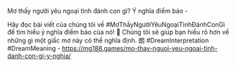 Mơ thấy người yêu ngoại tình đánh con gì? Ý nghĩa điềm báo - 

Hãy đọc bài viết của chúng tôi về #MơThấyNgườiYêuNgoạiTìnhĐánhConGì để tìm hiểu ý nghĩa điềm báo của nó! 🤔 Chúng tôi sẽ giúp bạn hiểu rõ hơn về những gì một giấc mơ này có thể nghĩa định. 朗 #DreamInterpretation #DreamMeaning - https://mg188.games/mo-thay-nguoi-yeu-ngoai-tinh-danh-con-gi-y-nghia/
